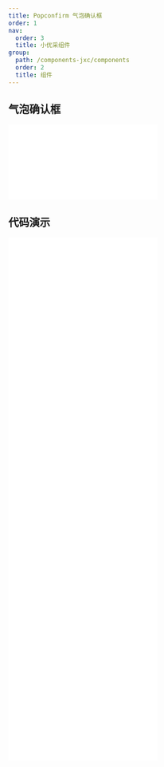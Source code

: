 ```yaml
---
title: Popconfirm 气泡确认框
order: 1
nav:
  order: 3
  title: 小优采组件
group:
  path: /components-jxc/components
  order: 2
  title: 组件
---
```


## 气泡确认框

<div>
<embed src="@docs-common/popconfirm/index.md"></embed>
</div>
        
## 代码演示

<Row gutter=8>

  <Col span=12>
    
  <div class="code-box"><embed src="@abiz-rc-jxc/popconfirm/demo/basic-popconfirm-jxc.md"></embed></div>
          
  <div class="code-box"><embed src="@abiz-rc-jxc/popconfirm/demo/placement-popconfirm-jxc.md"></embed></div>
          
  <div class="code-box"><embed src="@abiz-rc-jxc/popconfirm/demo/icon-popconfirm-jxc.md"></embed></div>
          
  </Col>
          
  <Col span=12>
    
  <div class="code-box"><embed src="@abiz-rc-jxc/popconfirm/demo/locale-popconfirm-jxc.md"></embed></div>
          
  <div class="code-box"><embed src="@abiz-rc-jxc/popconfirm/demo/dynamic-trigger-popconfirm-jxc.md"></embed></div>
          
  <div class="code-box"><embed src="@abiz-rc-jxc/popconfirm/demo/async-popconfirm-jxc.md"></embed></div>
          
  </Col>
          
</Row>
        
<div><embed src="@docs-common/popconfirm/index-api.md"></embed><div>
        